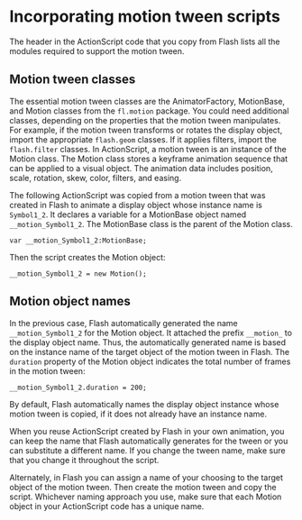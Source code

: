 # Incorporating motion tween scripts

The header in the ActionScript code that you copy from Flash lists all the
modules required to support the motion tween.

## Motion tween classes

The essential motion tween classes are the AnimatorFactory, MotionBase, and
Motion classes from the `fl.motion` package. You could need additional classes,
depending on the properties that the motion tween manipulates. For example, if
the motion tween transforms or rotates the display object, import the
appropriate `flash.geom` classes. If it applies filters, import the
`flash.filter` classes. In ActionScript, a motion tween is an instance of the
Motion class. The Motion class stores a keyframe animation sequence that can be
applied to a visual object. The animation data includes position, scale,
rotation, skew, color, filters, and easing.

The following ActionScript was copied from a motion tween that was created in
Flash to animate a display object whose instance name is `Symbol1_2`. It
declares a variable for a MotionBase object named `__motion_Symbol1_2`. The
MotionBase class is the parent of the Motion class.

```
var __motion_Symbol1_2:MotionBase;
```

Then the script creates the Motion object:

```
__motion_Symbol1_2 = new Motion();
```

## Motion object names

In the previous case, Flash automatically generated the name
`__motion_Symbol1_2` for the Motion object. It attached the prefix `__motion_`
to the display object name. Thus, the automatically generated name is based on
the instance name of the target object of the motion tween in Flash. The
`duration` property of the Motion object indicates the total number of frames in
the motion tween:

```
__motion_Symbol1_2.duration = 200;
```

By default, Flash automatically names the display object instance whose motion
tween is copied, if it does not already have an instance name.

When you reuse ActionScript created by Flash in your own animation, you can keep
the name that Flash automatically generates for the tween or you can substitute
a different name. If you change the tween name, make sure that you change it
throughout the script.

Alternately, in Flash you can assign a name of your choosing to the target
object of the motion tween. Then create the motion tween and copy the script.
Whichever naming approach you use, make sure that each Motion object in your
ActionScript code has a unique name.
